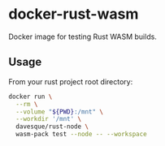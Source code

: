 # docker-rust-wasm

Docker image for testing Rust WASM builds.

## Usage

From your rust project root directory:

```bash
docker run \
  --rm \
  --volume "${PWD}:/mnt" \
  --workdir '/mnt' \
  davesque/rust-node \
  wasm-pack test --node -- --workspace
```
